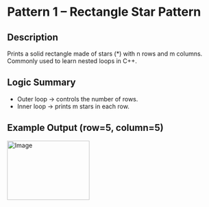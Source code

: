# Pattern 1 – Rectangle Star Pattern

## Description
Prints a solid rectangle made of stars (*) with n rows and m columns.  
Commonly used to learn nested loops in C++.

## Logic Summary
- Outer loop → controls the number of rows.
- Inner loop → prints m stars in each row.

## Example Output (row=5, column=5)
<img width="192" height="138" alt="Image" src="https://github.com/user-attachments/assets/6656e83b-43e5-4101-a717-e42081e62a5f" />
